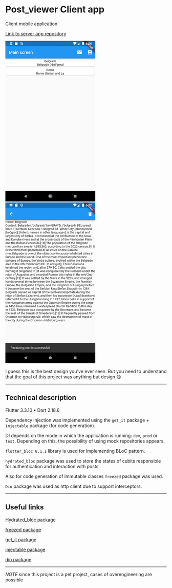 # Post_viewer Client app
Client mobile application 

[Link to server app repository](https://github.com/efimfit/post_viewer-server-app-)

![posts](assets/posts.png)
![post](assets/post.png)

I guess this is the best design you've ever seen. But you need to understand that the goal of this project was anything but design 😄

___
## Technical description

Flutter 3.3.10 • Dart 2.18.6

Dependency injection was implemented using the `get_it` package + `injectable` package (for code generation).

DI depends on the mode in which the application is running:  `dev`, `prod` or `test`. Depending on this, the possibility of using mock repositories appears.

`flutter_bloc 8.1.1` library is used for implementing BLoC pattern.

`hydrated_bloc` package was used to store the states of cubits responsible for authentication and interaction with posts.

Also for code generation of immutable classes `freezed` package was used.

`Dio` package was used as http client due to support interceptors.

___
## Useful links
[Hydrated_bloc package](https://pub.dev/packages/hydrated_bloc)

[freezed package](https://pub.dev/packages/freezed)

[get_it package](https://pub.dev/packages/get_it)

[injectable package](https://pub.dev/packages/injectable)

[dio package](https://pub.dev/packages/dio)

___

*NOTE* since this project is a pet project, cases of overengineering are possible





